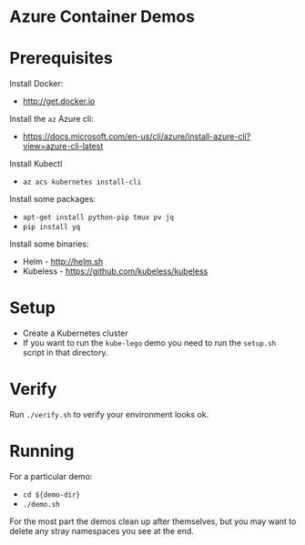 # Azure Container Demos

# Prerequisites
Install Docker:
   * http://get.docker.io

Install the `az` Azure cli:
   * https://docs.microsoft.com/en-us/cli/azure/install-azure-cli?view=azure-cli-latest

Install Kubectl
   * `az acs kubernetes install-cli`

Install some packages:
   * `apt-get install python-pip tmux pv jq`
   * `pip install yq`

Install some binaries:
   * Helm - http://helm.sh
   * Kubeless - https://github.com/kubeless/kubeless

# Setup
   * Create a Kubernetes cluster
   * If you want to run the `kube-lego` demo you need to run the `setup.sh` script in that directory.

# Verify
Run `./verify.sh` to verify your environment looks ok.

# Running
For a particular demo:
  * `cd ${demo-dir}`
  * `./demo.sh`

For the most part the demos clean up after themselves, but you may want to delete any stray namespaces you see at the end.
